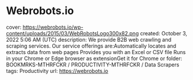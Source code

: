 # Webrobots.io

cover: https://webrobots.io/wp-content/uploads/2015/03/WebRobotsLogo300x82.png
created: October 3, 2022 5:06 AM (UTC)
description: We provide B2B web crawling and  scraping services. Our service offerings are:Automatically locates and extracts data from web pages Provides you with an Excel or CSV file Runs in your Chrome or Edge browser as extensionGet it for Chrome or
folder: BOOKMRKS-MTHRFCKR / PRODUCTIVITY-MTHRFCKR / Data Scrapers
tags: Productivity
url: https://webrobots.io
